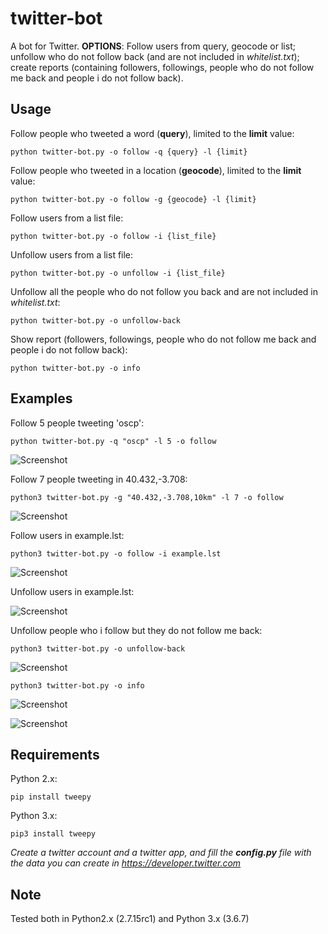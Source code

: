 # twitter-bot
A bot for Twitter. **OPTIONS**: Follow users from query, geocode or list; unfollow who do not follow back (and are not included in *whitelist.txt*); create reports (containing followers, followings, people who do not follow me back and people i do not follow back). 


## Usage

Follow people who tweeted a word (**query**), limited to the **limit** value:
```
python twitter-bot.py -o follow -q {query} -l {limit}
```

Follow people who tweeted in a location (**geocode**), limited to the **limit** value:
```
python twitter-bot.py -o follow -g {geocode} -l {limit}
```

Follow users from a list file:
```
python twitter-bot.py -o follow -i {list_file}
```

Unfollow users from a list file:
```
python twitter-bot.py -o unfollow -i {list_file}
```

Unfollow all the people who do not follow you back and are not included in *whitelist.txt*:
```
python twitter-bot.py -o unfollow-back
```

Show report (followers, followings, people who do not follow me back and people i do not follow back):
```
python twitter-bot.py -o info
```


## Examples

Follow 5 people tweeting 'oscp':

```
python twitter-bot.py -q "oscp" -l 5 -o follow
```
![Screenshot](https://i.imgur.com/KZCVq6D.png)

Follow 7 people tweeting in 40.432,-3.708:

```
python3 twitter-bot.py -g "40.432,-3.708,10km" -l 7 -o follow
```
![Screenshot](https://i.imgur.com/3ZCQ1kk.png)

Follow users in example.lst:
```
python3 twitter-bot.py -o follow -i example.lst
```
![Screenshot](https://i.imgur.com/Y5GndGI.png)

Unfollow users in example.lst:

![Screenshot](https://i.imgur.com/0qDpQYG.png)

Unfollow people who i follow but they do not follow me back:

```
python3 twitter-bot.py -o unfollow-back
```
![Screenshot](https://i.imgur.com/QBhrXoe.png)

```
python3 twitter-bot.py -o info
```
![Screenshot](https://i.imgur.com/0quGImh.png)


![Screenshot](https://i.imgur.com/KfIXHO4.png)


## Requirements

Python 2.x:
```
pip install tweepy
```

Python 3.x:
```
pip3 install tweepy
```

*Create a twitter account and a twitter app, and fill the **config.py** file with the data you can create in https://developer.twitter.com*

## Note

Tested both in Python2.x (2.7.15rc1) and Python 3.x (3.6.7)